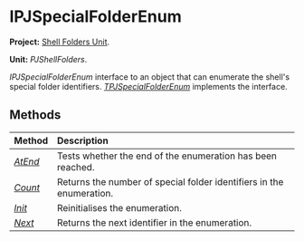 # IPJSpecialFolderEnum

**Project:** [Shell Folders Unit](ShellFoldersUnit.md).

**Unit:** _PJShellFolders_.

_IPJSpecialFolderEnum_ interface to an object that can enumerate the shell's special folder identifiers. _[TPJSpecialFolderEnum](TPJSpecialFolderEnum.md)_ implements the interface.

## Methods

| Method | Description |
|:-------|:------------|
| _[AtEnd](IPJSpecialFolderEnumAtEnd.md)_ | Tests whether the end of the enumeration has been reached. |
| _[Count](IPJSpecialFolderEnumCount.md)_ | Returns the number of special folder identifiers in the enumeration. |
| _[Init](IPJSpecialFolderEnumInit.md)_ | Reinitialises the enumeration. |
| _[Next](IPJSpecialFolderEnumNext.md)_ | Returns the next identifier in the enumeration. |
